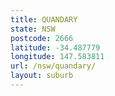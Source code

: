 ```yaml
---
title: QUANDARY
state: NSW
postcode: 2666
latitude: -34.487779
longitude: 147.583811
url: /nsw/quandary/
layout: suburb
---
```

